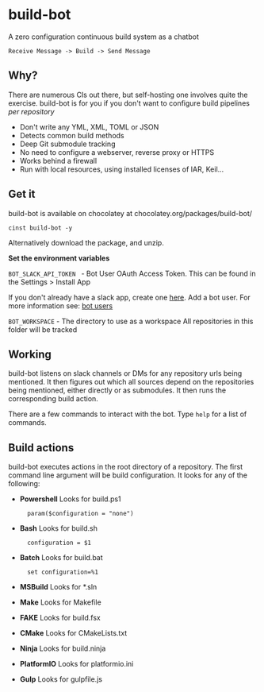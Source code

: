 build-bot
==========
A zero configuration continuous build system as a chatbot

    Receive Message -> Build -> Send Message

Why?
----

There are numerous CIs out there, but self-hosting one involves quite the exercise.
build-bot is for you if you don't want to configure build pipelines *per repository*

- Don't write any YML, XML, TOML or JSON
- Detects common build methods
- Deep Git submodule tracking
- No need to configure a webserver, reverse proxy or HTTPS
- Works behind a firewall
- Run with local resources, using installed licenses of IAR, Keil...


Get it
-------
build-bot is available on chocolatey at chocolatey.org/packages/build-bot/

    cinst build-bot -y

Alternatively download the package, and unzip.

**Set the environment variables**

`BOT_SLACK_API_TOKEN ` - Bot User OAuth Access Token. 
This can be found in the Settings > Install App

If you don't already have a slack app, create one [here][1].
Add a bot user. For more information see: [bot users][1]


`BOT_WORKSPACE` - The directory to use as a workspace
All repositories in this folder will be tracked


Working
--------

build-bot listens on slack channels or DMs for any repository urls being mentioned.
It then figures out which all sources depend on the repositories being mentioned, either directly or 
as submodules. It then runs the corresponding build action. 

There are a few commands to interact with the bot.
Type `help` for a list of commands.

Build actions
-------------
build-bot executes actions in the root directory of a repository.
The first command line argument will be build configuration.
It looks for any of the following:

- **Powershell**
    Looks for build.ps1    

        param($configuration = "none")

- **Bash**
    Looks for build.sh

        configuration = $1

- **Batch**
    Looks for build.bat

        set configuration=%1

- **MSBuild**
    Looks for *.sln

- **Make**
    Looks for Makefile

- **FAKE**
    Looks for build.fsx

- **CMake**
     Looks for CMakeLists.txt

- **Ninja**
     Looks for build.ninja

- **PlatformIO**
     Looks for platformio.ini

- **Gulp**
    Looks for gulpfile.js



[1]: https://api.slack.com/apps
[2]: https://api.slack.com/bot-users